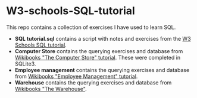 # W3-schools-SQL-tutorial

This repo contains a collection of exercises I have used to learn SQL. 
* **SQL tutorial.sql** contains a script with notes and exercises from the [W3 Schools SQL tutorial](http://www.w3schools.com/sql/).
* **Computer Store** contains the querying exercises and database from [Wikibooks "The Computer Store" tutorial](https://en.wikibooks.org/wiki/SQL_Exercises/The_computer_store). These were completed in SQLite3.
* **Employee management** contains the querying exercises and database from [Wikibooks "Employee Management" tutorial](https://en.wikibooks.org/wiki/SQL_Exercises/Employee_management).
* **Warehouse** contains the querying exercises and database from [Wikibooks "The Warehouse"](https://en.wikibooks.org/wiki/SQL_Exercises/The_warehouse).
